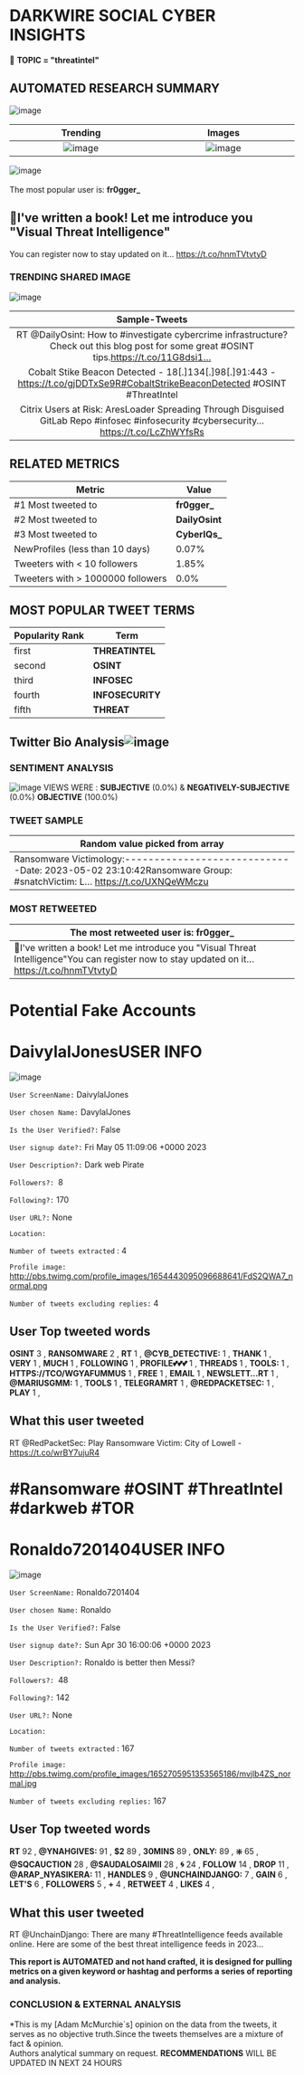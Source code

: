 # DARKWIRE SOCIAL CYBER INSIGHTS 
&#x1F34E; **TOPIC = "threatintel"**

## AUTOMATED RESEARCH SUMMARY
  ![image](darkLogo.png)   

|  Trending  |   Images | 
:-------------------------:|:-------------------------:
|  ![image](assets/threatintel/imageFile1.jpg)     <img width=200/> | ![image](assets/threatintel/imageFile2.jpg) <img width=200/> |   
 
 
![image](assets/threatintel/TWEETS.png)
<br></br>
The most popular user is: **fr0gger_**  
 

## 🤗I've written a book! Let me introduce you "Visual Threat Intelligence"

You can register now to stay updated on it… https://t.co/hnmTVtvtyD 

  




### TRENDING SHARED IMAGE

![image](assets/threatintel/twitterPostedImage.png)



|                **Sample-Tweets**        |
| :-------------: |
| RT @DailyOsint: How to #investigate cybercrime infrastructure?Check out this blog post for some great #OSINT tips.https://t.co/11G8dsi1… |
| Cobalt Stike Beacon Detected - 18[.]134[.]98[.]91:443 - https://t.co/gjDDTxSe9R#CobaltStrikeBeaconDetected #OSINT #ThreatIntel |
| Citrix Users at Risk: AresLoader Spreading Through Disguised GitLab Repo #infosec #infosecurity #cybersecurity… https://t.co/LcZhWYfsRs |

## RELATED METRICS<br>
| Metric | Value |
| ------------- | ------------- |
| #1 Most tweeted to  | **fr0gger_** |
| #2 Most tweeted to  | **DailyOsint** |
| #3 Most tweeted to  | **CyberIQs_** |
| NewProfiles (less than 10 days) | 0.07%  |
| Tweeters with < 10 followers  | 1.85%|
| Tweeters with > 1000000 followers  | 0.0%  |



## MOST POPULAR TWEET TERMS 


| Popularity Rank  | Term |
| ------------- | ------------- |
| first  | **THREATINTEL**  |
| second  | **OSINT**  |
| third  | **INFOSEC** |
| fourth  | **INFOSECURITY**  |
| fifth  | **THREAT**  |


## Twitter Bio Analysis![image](assets/threatintel/BIO.png)
### SENTIMENT ANALYSIS
![image](assets/threatintel/sentiment.png)
VIEWS WERE : **SUBJECTIVE**  (0.0%) & **NEGATIVELY-SUBJECTIVE** (0.0%) **OBJECTIVE** (100.0%)

### TWEET SAMPLE 
| Random value picked from array |
| ------------- |
|Ransomware Victimology:-----------------------------Date: 2023-05-02 23:10:42Ransomware Group: #snatchVictim: L… https://t.co/UXNQeWMczu |

### MOST RETWEETED 

| The most retweeted user is: **fr0gger_**  |
| ------------- |
| 🤗I've written a book! Let me introduce you "Visual Threat Intelligence"You can register now to stay updated on it… https://t.co/hnmTVtvtyD |

# Potential Fake Accounts
 
# DaivylalJonesUSER INFO
![image](http://pbs.twimg.com/profile_images/1654443095096688641/FdS2QWA7_normal.png)
 
`User ScreenName:` DaivylalJones 
 
`User chosen Name:` DavylalJones 
 
`Is the User Verified?:` False 
 
`User signup date?:` Fri May 05 11:09:06 +0000 2023 
 
`User Description?:` Dark web Pirate 
 
`Followers?: `8 
 
`Following?:` 170 
 
`User URL?:` None 
 
`Location:`  
 
`Number of tweets extracted`  : 4 
 
`Profile image:` http://pbs.twimg.com/profile_images/1654443095096688641/FdS2QWA7_normal.png 
 
`Number of tweets excluding replies:` 4 
 

 

 
## User Top tweeted words 
 
**OSINT** 3 , **RANSOMWARE** 2 , **RT** 1 , **@CYB_DETECTIVE:** 1 , **THANK** 1 , **VERY** 1 , **MUCH** 1 , **FOLLOWING** 1 , **PROFILE💕💕💕** 1 , **THREADS** 1 , **TOOLS:** 1 , **HTTPS://TCO/WGYAFUMMUS** 1 , **FREE** 1 , **EMAIL** 1 , **NEWSLETT…RT** 1 , **@MARIUSGMM:** 1 , **TOOLS** 1 , **TELEGRAMRT** 1 , **@REDPACKETSEC:** 1 , **PLAY** 1 , 
 
## What this user tweeted
 
RT @RedPacketSec: Play Ransomware Victim: City of Lowell - https://t.co/wrBY7ujuR4

# #Ransomware #OSINT #ThreatIntel #darkweb #TOR
 
# Ronaldo7201404USER INFO
![image](http://pbs.twimg.com/profile_images/1652705951353565186/mvjlb4ZS_normal.jpg)
 
`User ScreenName:` Ronaldo7201404 
 
`User chosen Name:` Ronaldo 
 
`Is the User Verified?:` False 
 
`User signup date?:` Sun Apr 30 16:00:06 +0000 2023 
 
`User Description?:` Ronaldo is better then Messi? 
 
`Followers?: `48 
 
`Following?:` 142 
 
`User URL?:` None 
 
`Location:`  
 
`Number of tweets extracted`  : 167 
 
`Profile image:` http://pbs.twimg.com/profile_images/1652705951353565186/mvjlb4ZS_normal.jpg 
 
`Number of tweets excluding replies:` 167 
 

 

 
## User Top tweeted words 
 
**RT** 92 , **@YNAHGIVES:** 91 , **$2** 89 , **30MINS** 89 , **ONLY:** 89 , **❇️** 65 , **@SQCAUCTION** 28 , **@SAUDALOSAIMII** 28 , **🌀** 24 , **FOLLOW** 14 , **DROP** 11 , **@ARAP_NYASIKERA:** 11 , **HANDLES** 9 , **@UNCHAINDJANGO:** 7 , **GAIN** 6 , **LET'S** 6 , **FOLLOWERS** 5 , **+** 4 , **RETWEET** 4 , **LIKES** 4 , 
 
## What this user tweeted
 
RT @UnchainDjango: There are many #ThreatIntelligence  feeds available online. Here are some of the best threat intelligence feeds in 2023…
 

<b> This report is AUTOMATED and not hand crafted, it is designed for pulling metrics on a given keyword or hashtag and performs a series of reporting and analysis.</b>  
### CONCLUSION & EXTERNAL ANALYSIS

*This is my [Adam McMurchie`s] opinion on the data from the tweets, it serves as no objective truth.Since the tweets themselves are a mixture of fact & opinion.<br>
Authors analytical summary on request.
**RECOMMENDATIONS** WILL BE UPDATED IN NEXT  24 HOURS <br>